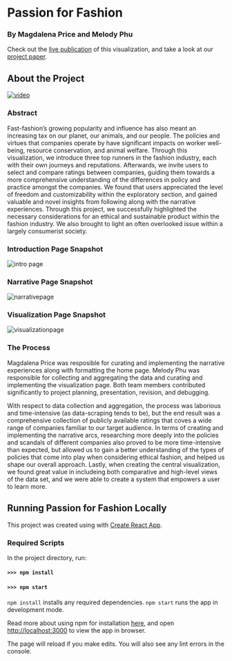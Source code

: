 
# Passion for Fashion

### By Magdalena Price and Melody Phu 
Check out the [live publication](https://6859-sp21.github.io/final-project-passion-for-fashion/) of this visualization, and take a look at our [project paper](https://github.com/6859-sp21/final-project-passion-for-fashion/blob/main/final/6_859_Final_Project_Paper___Passion_for_Fashion.pdf).

## About the Project

[![video](doc/video.gif)](https://user-images.githubusercontent.com/30029166/118895183-af160c00-b8d3-11eb-97ec-71aa29aefe60.mp4)

### Abstract
Fast-fashion’s growing popularity and influence has also meant an increasing tax on our planet, our animals, and our people. The policies and virtues that companies operate by have significant impacts on worker well-being, resource conservation, and animal welfare. Through this visualization, we introduce three top runners in the fashion industry, each with their own journeys and reputations. Afterwards, we invite users to select and compare ratings between companies, guiding them towards a more comprehensive understanding of the differences in policy and practice amongst the companies. We found that users appreciated the level of freedom and customizability within the exploratory section, and gained valuable and novel insights from following along with the narrative experiences. Through this project, we successfully highlighted the necessary considerations for an ethical and sustainable product within the fashion industry. We also brought to light an often overlooked issue within a largely consumerist society. 

### Introduction Page Snapshot
![intro page](https://user-images.githubusercontent.com/30029166/118895263-cf45cb00-b8d3-11eb-92fc-ba9f5f679381.jpeg)

### Narrative Page Snapshot
![narrativepage](https://user-images.githubusercontent.com/30029166/118895269-d4a31580-b8d3-11eb-8a1b-45b23ceab771.jpeg)

### Visualization Page Snapshot
![visualizationpage](https://user-images.githubusercontent.com/30029166/118895273-d8369c80-b8d3-11eb-856a-dda4ef1ebebd.jpeg)

### The Process
Magdalena Price was resposible for curating and implementing the narrative experiences along with formatting the home page. Melody Phu was responsible for collecting and aggregating the data and curating and implementing the visualization page. Both team members contributed significantly to project planning, presentation, revision, and debugging.

With respect to data collection and aggregation, the process was laborious and time-intensive (as data-scraping tends to be), but the end result was a comprehensive collection of publicly available ratings that coves a wide range of companies familiar to our target audience. In terms of creating and implementing the narrative arcs, researching more deeply into the policies and scandals of different companies also proved to be more time-intensive than expected, but allowed us to gain a better understanding of the types of policies that come into play when considering ethical fashion, and helped us shape our overall approach. Lastly, when creating the central visualization, we found great value in includeing both comparative and high-level views of the data set, and we were able to create a system that empowers a user to learn more.

## Running Passion for Fashion Locally

This project was created using with [Create React App](https://github.com/facebook/create-react-app).

### Required Scripts

In the project directory, run:

#### `>>> npm install`
#### `>>> npm start` 

`npm install` installs any required dependencies. `npm start` runs the app in development mode. 

Read more about using npm for installation [here](https://www.npmjs.com/get-npm), and open [http://localhost:3000](http://localhost:3000) to view the app in browser.

The page will reload if you make edits. You will also see any lint errors in the console.
